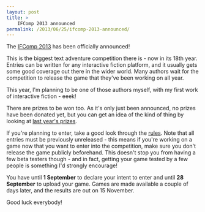 ```yaml
---
layout: post
title: >
    IFComp 2013 announced
permalink: /2013/06/25/ifcomp-2013-announced/
---
```

The <a href="http://ifcomp.org/">IFComp 2013</a> has been officially announced!

This is the biggest text adventure competition there is - now in its 18th year. Entries can be written for any interactive fiction platform, and it usually gets some good coverage out there in the wider world. Many authors wait for the competition to release the game that they've been working on all year.

This year, I'm planning to be one of those authors myself, with my first work of interactive fiction - eeek!

There are prizes to be won too. As it's only just been announced, no prizes have been donated yet, but you can get an idea of the kind of thing by looking at <a href="http://ifcomp.org/comp12/prizes.php">last year's prizes</a>.

If you're planning to enter, take a good look through the <a href="http://ifcomp.org/comp13/rules.html">rules</a>. Note that all entries must be previously unreleased - this means if you're working on a game now that you want to enter into the competition, make sure you don't release the game publicly beforehand. This doesn't stop you from having a few beta testers though - and in fact, getting your game tested by a few people is something I'd strongly encourage!

You have until <strong>1 September</strong> to declare your intent to enter and until <strong>28 September</strong> to upload your game. Games are made available a couple of days later, and the results are out on 15 November.

Good luck everybody!